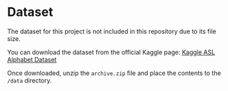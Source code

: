 # Dataset

The dataset for this project is not included in this repository due to its file size.

You can download the dataset from the official Kaggle page:
[Kaggle ASL Alphabet Dataset](https://www.kaggle.com/datasets/grassknoted/asl-alphabet)

Once downloaded, unzip the ```archive.zip``` file and place the contents to the ```/data``` directory.